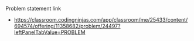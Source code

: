 Problem statement link
 - https://classroom.codingninjas.com/app/classroom/me/25433/content/694574/offering/11358682/problem/24497?leftPanelTabValue=PROBLEM